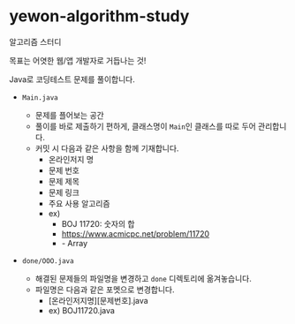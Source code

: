 # yewon-algorithm-study

알고리즘 스터디

목표는 어엿한 웹/앱 개발자로 거듭나는 것!

Java로 코딩테스트 문제를 풀이합니다.

- `Main.java`
  - 문제를 플어보는 공간
  - 풀이를 바로 제출하기 편하게, 클래스명이 `Main`인 클래스를 따로 두어 관리합니다.
  - 커밋 시 다음과 같은 사항을 함께 기재합니다.
    - 온라인저지 명
    - 문제 번호
    - 문제 제목
    - 문제 링크
    - 주요 사용 알고리즘
    - ex)
      - BOJ 11720: 숫자의 합
      - https://www.acmicpc.net/problem/11720
      - \- Array
    
- `done/OOO.java`
  - 해결된 문제들의 파일명을 변경하고 `done` 디렉토리에 옮겨놓습니다.
  - 파일명은 다음과 같은 포멧으로 변경합니다. 
    - [온라인저지명][문제번호].java
    - ex) BOJ11720.java
